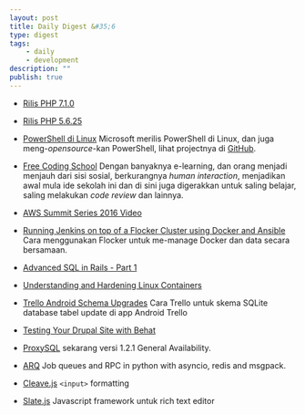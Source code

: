 ```yaml
---
layout: post
title: Daily Digest &#35;6
type: digest
tags: 
    - daily
    - development
description: ""
publish: true
---
```


- [Rilis PHP 7.1.0](http://php.net/index.php#id2016-08-18-3)
- [Rilis PHP 5.6.25](http://php.net/index.php#id2016-08-18-2)
- [PowerShell di Linux](https://msdn.microsoft.com/en-us/powershell)
Microsoft merilis PowerShell di Linux, dan juga meng-_opensource_-kan PowerShell, lihat projectnya di [GitHub](https://github.com/PowerShell/PowerShell).
- [Free Coding School](http://arstechnica.com/business/2016/08/can-42-us-a-free-coding-school-run-by-a-french-billionaire-actually-work/)
Dengan banyaknya e-learning, dan orang menjadi menjauh dari sisi sosial, berkurangnya _human interaction_, menjadikan awal mula ide sekolah ini dan di sini juga digerakkan untuk saling belajar, saling melakukan _code review_ dan lainnya.
- [AWS Summit Series 2016 Video](https://www.youtube.com/playlist?list=PLhr1KZpdzukdZDanwSMYah_-8rRMO2m65)

- [Running Jenkins on top of a Flocker Cluster using Docker and Ansible](https://medium.com/@yoanis_gil/running-jenkins-on-top-of-a-flocker-cluster-using-docker-and-ansible-ccad738e2888#.8e76mox12)
Cara menggunakan Flocker untuk me-manage Docker dan data secara bersamaan.
- [Advanced SQL in Rails - Part 1](http://brewhouse.io/2016/08/04/sql-in-rails.html)
- [Understanding and Hardening Linux Containers](https://www.nccgroup.trust/globalassets/our-research/us/whitepapers/2016/april/ncc_group_understanding_hardening_linux_containers-10pdf/)

- [Trello Android Schema Upgrades](https://tech.trello.com/android-schemas/)
Cara Trello untuk skema SQLite database tabel update di app Android Trello 

- [Testing Your Drupal Site with Behat](https://www.phparch.com/2016/08/testing-your-drupal-site-with-behat/)

- [ProxySQL](https://github.com/sysown/proxysql/releases) 
sekarang versi 1.2.1 General Availability.

- [ARQ](https://samuelcolvin.github.io/arq/index.html) 
Job queues and RPC in python with asyncio, redis and msgpack.

- [Cleave.js](http://nosir.github.io/cleave.js/)
`<input>` formatting

- [Slate.js](http://slatejs.org/)
Javascript framework untuk rich text editor
